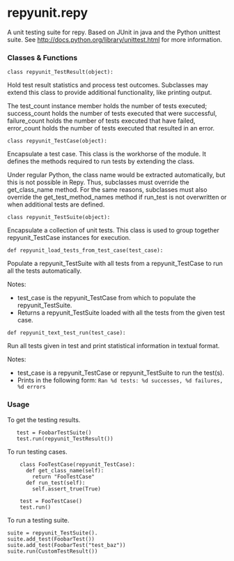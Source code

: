 # repyunit.repy

A unit testing suite for repy. Based on JUnit in java and the Python unittest suite. See http://docs.python.org/library/unittest.html for more information.


### Classes & Functions

```
class repyunit_TestResult(object):
```
   Hold test result statistics and process test outcomes. Subclasses may extend this class to provide additional functionality, like printing output.

   The test_count instance member holds the number of tests executed; success_count holds the number of tests executed that were successful,    failure_count holds the number of tests executed that have failed, error_count holds the number of tests executed that resulted in an error.

 

 
```
class repyunit_TestCase(object):
```
   Encapsulate a test case. This class is the workhorse of the module. It defines the methods required to run tests by extending the class. 

   Under regular Python, the class name would be extracted automatically, but this is not possible in Repy. Thus, subclasses must override the    get_class_name method. For the same reasons, subclasses must also override the get_test_method_names method if run_test is not overwritten or when additional tests are defined.




```
class repyunit_TestSuite(object):
```
   Encapsulate a collection of unit tests. This class is used to group together repyunit_TestCase instances for execution.




```
def repyunit_load_tests_from_test_case(test_case):
```
   Populate a repyunit_TestSuite with all tests from a repyunit_TestCase to run all the tests automatically.

   Notes:

   * test_case is the repyunit_TestCase from which to populate the repyunit_TestSuite.
   * Returns a repyunit_TestSuite loaded with all the tests from the given test case.




```
def repyunit_text_test_run(test_case):
```
   Run all tests given in test and print statistical information in textual format.

   Notes: 

   * test_case is a repyunit_TestCase or repyunit_TestSuite to run the test(s).
   * Prints in the following form:
   ``` Ran %d tests: %d successes, %d failures, %d errors ```



### Usage

To get the testing results.
```
   test = FoobarTestSuite()
   test.run(repyunit_TestResult())
```



To run testing cases.
```
    class FooTestCase(repyunit_TestCase):
      def get_class_name(self):
        return "FooTestCase"
      def run_test(self):
        self.assert_true(True)

    test = FooTestCase()
    test.run()
```



To run a testing suite.
```
suite = repyunit_TestSuite().
suite.add_test(FoobarTest())
suite.add_test(FoobarTest("test_baz"))
suite.run(CustomTestResult())
```